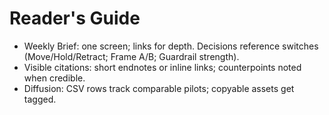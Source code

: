 
# Reader's Guide

- Weekly Brief: one screen; links for depth. Decisions reference switches (Move/Hold/Retract; Frame A/B; Guardrail strength).
- Visible citations: short endnotes or inline links; counterpoints noted when credible.
- Diffusion: CSV rows track comparable pilots; copyable assets get tagged.

